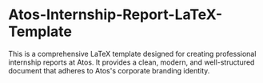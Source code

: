 # Atos-Internship-Report-LaTeX-Template
This is a comprehensive LaTeX template designed for creating professional internship reports at Atos. It provides a clean, modern, and well-structured document that adheres to Atos's corporate branding identity.
